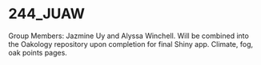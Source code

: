 # 244_JUAW

Group Members: Jazmine Uy and Alyssa Winchell. Will be combined into the Oakology repository upon completion for final Shiny app.
Climate, fog, oak points pages.
